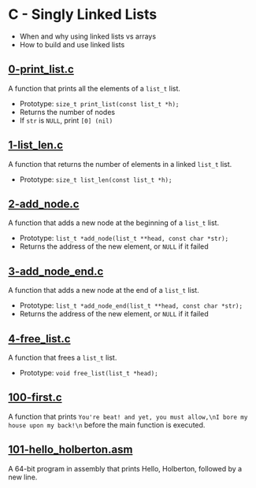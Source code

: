 # C - Singly Linked Lists
  - When and why using linked lists vs arrays
  - How to build and use linked lists

## [0-print_list.c](https://github.com/awinabaab/alx-low_level_programming/blob/master/0x12-singly_linked_lists/0-print_list.c)
   A function that prints all the elements of a `list_t` list.
   - Prototype: `size_t print_list(const list_t *h);`
   - Returns the number of nodes
   - If `str` is `NULL`, print `[0] (nil)`

## [1-list_len.c](https://github.com/awinabaab/alx-low_level_programming/blob/master/0x12-singly_linked_lists/1-list_len.c)
   A function that returns the number of elements in a linked `list_t` list.
   - Prototype: `size_t list_len(const list_t *h);`

## [2-add_node.c](https://github.com/awinabaab/alx-low_level_programming/blob/master/0x12-singly_linked_lists/2-add_node.c)
   A function that adds a new node at the beginning of a `list_t` list.
   - Prototype: `list_t *add_node(list_t **head, const char *str);`
   - Returns the address of the new element, or `NULL` if it failed

## [3-add_node_end.c](https://github.com/awinabaab/alx-low_level_programming/blob/master/0x12-singly_linked_lists/3-add_node_end.c)
   A function that adds a new node at the end of a `list_t` list.
   - Prototype: `list_t *add_node_end(list_t **head, const char *str);`
   - Returns the address of the new element, or `NULL` if it failed

## [4-free_list.c](https://github.com/awinabaab/alx-low_level_programming/blob/master/0x12-singly_linked_lists/4-free_list.c)
   A function that frees a `list_t` list.
   - Prototype: `void free_list(list_t *head);`

## [100-first.c](https://github.com/awinabaab/alx-low_level_programming/blob/master/0x12-singly_linked_lists/100-first.c)
   A function that prints `You're beat! and yet, you must allow,\nI bore my house upon my back!\n` before the main function is executed.

## [101-hello_holberton.asm](https://github.com/awinabaab/alx-low_level_programming/blob/master/0x12-singly_linked_lists/101-hello_holberton.asm)
   A 64-bit program in assembly that prints Hello, Holberton, followed by a new line.